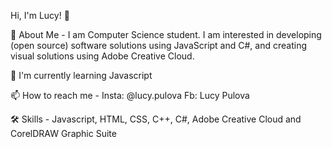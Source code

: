 Hi, I'm Lucy! 👋

🚀 About Me - I am Computer Science student. I am interested in developing (open source) software solutions using JavaScript and C#, and creating visual solutions using Adobe Creative Cloud.

🧠 I'm currently learning Javascript

📫 How to reach me - Insta: @lucy.pulova Fb: Lucy Pulova

🛠 Skills - Javascript, HTML, CSS, C++, C#,   Adobe Creative Cloud and CorelDRAW Graphic Suite

